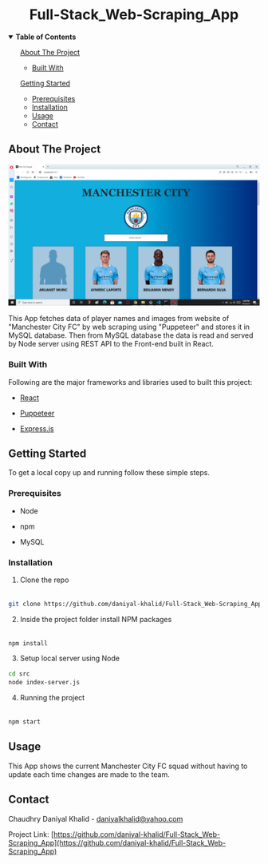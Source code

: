 

  
<h1 align=center>  Full-Stack_Web-Scraping_App </h1>


<!-- TABLE OF CONTENTS -->

<details  open="open">



**<summary>Table of Contents</summary>**

<ol>


<a  href="#about-the-project">About The Project</a>

<ul>

<li><a  href="#built-with">Built With</a></li>

</ul>



<a  href="#getting-started">Getting Started</a>

<ul>

<li><a  href="#prerequisites">Prerequisites</a></li>

<li><a  href="#installation">Installation</a></li>





<li><a  href="#usage">Usage</a></li>
<li><a  href="#contact">Contact</a></li>


</ul>
  
</ol>

</details>

  
  
  

<!-- ABOUT THE PROJECT -->

## About The Project

  ![project-screenshot](/project-screenshot.png)


  

This App fetches data of player names and images from website of "Manchester City FC" by web scraping using "Puppeteer" and stores it in MySQL database. Then from MySQL database the data is read and served by Node server using REST API to the Front-end built in React.
  

### Built With

  

Following are the major frameworks and libraries used to built this project:

*  [React](https://reactjs.org/)

*  [Puppeteer](https://github.com/puppeteer/puppeteer)

*  [Express.js](https://expressjs.com)

  
  
  

<!-- GETTING STARTED -->

## Getting Started

  


To get a local copy up and running follow these simple steps.

  

### Prerequisites

  


* Node

* npm

* MySQL

  

### Installation

  

1. Clone the repo

```sh

git clone https://github.com/daniyal-khalid/Full-Stack_Web-Scraping_App.git

```

2. Inside the project folder install NPM packages

```sh

npm install

```

3. Setup local server using Node 

```sh
cd src
node index-server.js
```
4. Running the project

```sh

npm start

```


  
  
  

<!-- USAGE EXAMPLES -->

## Usage

  

This App shows the current Manchester City FC squad without having to update each time changes are made to the team.
  

<!-- CONTACT -->

## Contact

  

Chaudhry Daniyal Khalid -  daniyalkhalid@yahoo.com

  

Project Link: [https://github.com/daniyal-khalid/Full-Stack_Web-Scraping_App](https://github.com/daniyal-khalid/Full-Stack_Web-Scraping_App)

  
  
  

  
  
  
  
  


